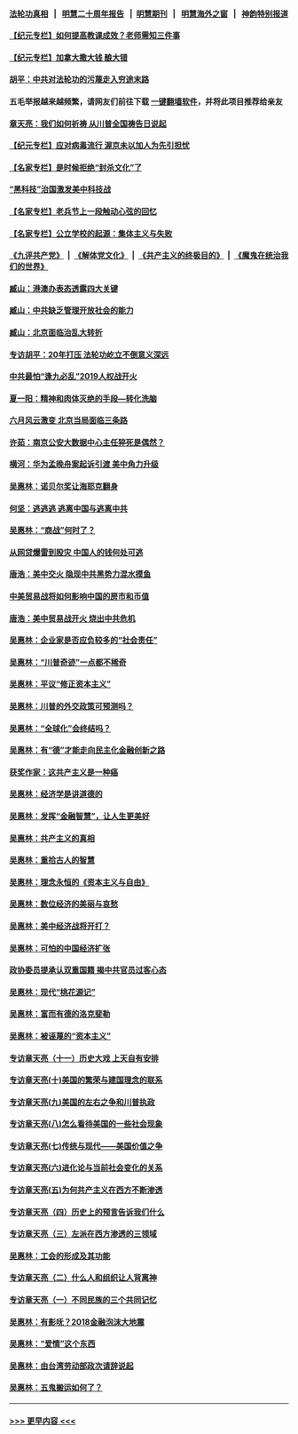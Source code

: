 #### [法轮功真相](https://github.com/gfw-breaker/truth/blob/master/README.md?t=0) &nbsp;&nbsp;|&nbsp;&nbsp; [明慧二十周年报告](https://github.com/gfw-breaker/mh-reports/blob/master/README.md?t=0) &nbsp;&nbsp;|&nbsp;&nbsp;[明慧期刊](https://github.com/gfw-breaker/mh-qikan) &nbsp;&nbsp;|&nbsp;&nbsp; [明慧海外之窗](https://github.com/gfw-breaker/mh-news/blob/master/README.md?t=0) &nbsp;&nbsp;|&nbsp;&nbsp; [神韵特别报道](https://github.com/gfw-breaker/mh-news/blob/master/shenyun.md?t=0)
#### [【纪元专栏】如何提高教课成效？老师需知三件事](../pages/nsc423/n12417848.md?t=06161502) 
#### [【纪元专栏】加拿大撒大钱 酿大错](../pages/nsc423/n12406564.md?t=06161502) 
#### [胡平：中共对法轮功的污蔑走入穷途末路](../pages/nsc423/n12266737.md?t=06161502) 
#### 五毛举报越来越频繁，请网友们前往下载 [一键翻墙软件](https://github.com/gfw-breaker/ssr-accounts)，并将此项目推荐给亲友
#### [章天亮：我们如何祈祷 从川普全国祷告日说起](../pages/nsc423/n11944627.md?t=06161502) 
#### [【纪元专栏】应对病毒流行 渥京未以加人为先引担忧](../pages/nsc423/n11875714.md?t=06161502) 
#### [【名家专栏】是时候拒绝“封杀文化”了](../pages/nsc423/n11814093.md?t=06161502) 
#### [“黑科技”治国激发美中科技战](../pages/nsc423/n11638056.md?t=06161502) 
#### [【名家专栏】老兵节上一段触动心弦的回忆](../pages/nsc423/n11646016.md?t=06161502) 
#### [【名家专栏】公立学校的起源：集体主义与失败](../pages/nsc423/n11601833.md?t=06161502) 
#### [《九评共产党》](https://github.com/begood0513/9ping.md/blob/master/README.md) &nbsp;|&nbsp; [《解体党文化》](../../../../jtdwh.md/blob/master/README.md)  &nbsp;|&nbsp; [《共产主义的终极目的》](../../../../gczydzjmd.md/blob/master/README.md) &nbsp;|&nbsp; [《魔鬼在统治我们的世界》](../../../../mgztzwmdsj.md/blob/master/README.md) 
#### [臧山：港澳办表态透露四大关键](../pages/nsc423/n11421628.md?t=06161502) 
#### [臧山：中共缺乏管理开放社会的能力](../pages/nsc423/n11407457.md?t=06161502) 
#### [臧山：北京面临治乱大转折](../pages/nsc423/n11406895.md?t=06161502) 
#### [专访胡平：20年打压 法轮功屹立不倒意义深远](../pages/nsc423/n11398800.md?t=06161502) 
#### [中共最怕“逢九必乱”2019人权战开火](../pages/nsc423/n11385248.md?t=06161502) 
#### [夏一阳：精神和肉体灭绝的手段—转化洗脑](../pages/nsc423/n11368250.md?t=06161502) 
#### [六月风云激变 北京当局面临三条路](../pages/nsc423/n11313668.md?t=06161502) 
#### [许茹：南京公安大数据中心主任猝死是偶然？](../pages/nsc423/n11064744.md?t=06161502) 
#### [横河：华为孟晚舟案起诉引渡 美中角力升级](../pages/nsc423/n11027230.md?t=06161502) 
#### [吴惠林：诺贝尔奖让海耶克翻身](../pages/nsc423/n10890049.md?t=06161502) 
#### [何坚：逃逃逃 逃离中国与逃离中共](../pages/nsc423/n10592891.md?t=06161502) 
#### [吴惠林：“商战”何时了？](../pages/nsc423/n10573558.md?t=06161502) 
#### [从网贷爆雷到股灾 中国人的钱何处可逃](../pages/nsc423/n10572800.md?t=06161502) 
#### [唐浩：美中交火 隐现中共黑势力混水摸鱼](../pages/nsc423/n10544040.md?t=06161502) 
#### [中美贸易战将如何影响中国的房市和币值](../pages/nsc423/n10543697.md?t=06161502) 
#### [唐浩：美中贸易战开火 烧出中共危机](../pages/nsc423/n10540126.md?t=06161502) 
#### [吴惠林：企业家是否应负较多的“社会责任”](../pages/nsc423/n10535022.md?t=06161502) 
#### [吴惠林：“川普奇迹”一点都不稀奇](../pages/nsc423/n10512808.md?t=06161502) 
#### [吴惠林：平议“修正资本主义”](../pages/nsc423/n10495724.md?t=06161502) 
#### [吴惠林：川普的外交政策可预测吗？](../pages/nsc423/n10462387.md?t=06161502) 
#### [吴惠林：“全球化”会终结吗？](../pages/nsc423/n10452838.md?t=06161502) 
#### [吴惠林：有“德”才能走向民主化金融创新之路](../pages/nsc423/n10432292.md?t=06161502) 
#### [获奖作家：这共产主义是一种癌](../pages/nsc423/n10431541.md?t=06161502) 
#### [吴惠林：经济学是讲道德的](../pages/nsc423/n10398014.md?t=06161502) 
#### [吴惠林：发挥“金融智慧”，让人生更美好](../pages/nsc423/n10375019.md?t=06161502) 
#### [吴惠林：共产主义的真相](../pages/nsc423/n10351394.md?t=06161502) 
#### [吴惠林：重拾古人的智慧](../pages/nsc423/n10337691.md?t=06161502) 
#### [吴惠林：理念永恒的《资本主义与自由》](../pages/nsc423/n10316274.md?t=06161502) 
#### [吴惠林：数位经济的美丽与哀愁](../pages/nsc423/n10292946.md?t=06161502) 
#### [吴惠林：美中经济战将开打？](../pages/nsc423/n10258825.md?t=06161502) 
#### [吴惠林：可怕的中国经济扩张](../pages/nsc423/n10219147.md?t=06161502) 
#### [政协委员提承认双重国籍 揭中共官员过客心态](../pages/nsc423/n10208809.md?t=06161502) 
#### [吴惠林：现代“桃花源记”](../pages/nsc423/n10185234.md?t=06161502) 
#### [吴惠林：富而有德的洛克斐勒](../pages/nsc423/n10142264.md?t=06161502) 
#### [吴惠林：被诬蔑的“资本主义”](../pages/nsc423/n10124816.md?t=06161502) 
#### [专访章天亮（十一）历史大戏 上天自有安排](../pages/nsc423/n10094905.md?t=06161502) 
#### [专访章天亮(十)美国的繁荣与建国理念的联系](../pages/nsc423/n10094899.md?t=06161502) 
#### [专访章天亮(九)美国的左右之争和川普执政](../pages/nsc423/n10094889.md?t=06161502) 
#### [专访章天亮(八)怎么看待美国的一些社会现象](../pages/nsc423/n10094857.md?t=06161502) 
#### [专访章天亮(七)传统与现代——美国价值之争](../pages/nsc423/n10093140.md?t=06161502) 
#### [专访章天亮(六)进化论与当前社会变化的关系](../pages/nsc423/n10092036.md?t=06161502) 
#### [专访章天亮(五)为何共产主义在西方不断渗透](../pages/nsc423/n10083620.md?t=06161502) 
#### [专访章天亮（四）历史上的预言告诉我们什么](../pages/nsc423/n10083606.md?t=06161502) 
#### [专访章天亮（三）左派在西方渗透的三领域](../pages/nsc423/n10081115.md?t=06161502) 
#### [吴惠林：工会的形成及其功能](../pages/nsc423/n10080633.md?t=06161502) 
#### [专访章天亮（二）什么人和组织让人背离神](../pages/nsc423/n10076637.md?t=06161502) 
#### [专访章天亮（一）不同民族的三个共同记忆](../pages/nsc423/n10074188.md?t=06161502) 
#### [吴惠林：有影呒？2018金融泡沫大地震](../pages/nsc423/n10040534.md?t=06161502) 
#### [吴惠林：“爱情”这个东西](../pages/nsc423/n10019423.md?t=06161502) 
#### [吴惠林：由台湾劳动部政次请辞说起](../pages/nsc423/n9979679.md?t=06161502) 
#### [吴惠林：五鬼搬运如何了？](../pages/nsc423/n9925338.md?t=06161502) 

----
#### [ >>> 更早内容 <<< ](../indexes/nsc423-earlier.md)
